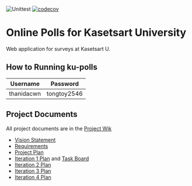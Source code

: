 ![Unittest](https://github.com/thanidacwn/ku-polls/actions/workflows/test.yml/badge.svg)
[![codecov](https://codecov.io/gh/thanidacwn/ku-polls/branch/master/graph/badge.svg?token=WPOQJASK55)](https://codecov.io/gh/thanidacwn/ku-polls)

# Online Polls for Kasetsart University
Web application for surveys at Kasetsart U.

## How to Running ku-polls
| Username  | Password    |
|-----------|-------------|
| thanidacwn | tongtoy2546 |


## Project Documents
All project documents are in the [Project Wik](https://github.com/thanidacwn/ku-polls/wiki)

* [Vision Statement](https://github.com/thanidacwn/ku-polls/wiki/Vision-Statement)
* [Requirements](https://github.com/thanidacwn/ku-polls/wiki/Requirements)
* [Project Plan](https://github.com/thanidacwn/ku-polls/wiki/Development-Plan)
* [Iteration 1 Plan](https://github.com/thanidacwn/ku-polls/wiki/Iteration-1-Plan) and [Task Board](https://github.com/users/thanidacwn/projects/5)
* [Iteration 2 Plan](https://github.com/thanidacwn/ku-polls/wiki/Iteration-2-Plan)
* [Iteration 3 Plan](https://github.com/thanidacwn/ku-polls/wiki/Iteration-3-Plan)
* [Iteration 4 Plan](https://github.com/thanidacwn/ku-polls/wiki/Iteration-4-Plan)
